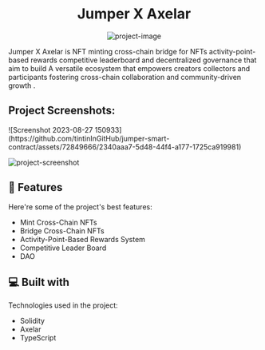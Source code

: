 <h1 align="center" id="title">Jumper X Axelar</h1>

<p align="center"><img src="https://socialify.git.ci/tintinInGitHub/jumper-smart-contract/image?description=1&amp;descriptionEditable=Jumper%20X%20Axelar%20is%20NFT%20minting%2C%20cross-chain%20bridge%20for%20NFTs%2C%20activity-point-based%20rewards%2C%20competitive%20leaderboard%20and%20decentralized%20governance.&amp;font=KoHo&amp;logo=https%3A%2F%2Fwww.i-pic.info%2Fi%2FEYhy540625.png&amp;name=1&amp;pattern=Overlapping%20Hexagons&amp;theme=Light" alt="project-image"></p>

<p id="description">Jumper X Axelar is NFT minting cross-chain bridge for NFTs activity-point-based rewards competitive leaderboard and decentralized governance that aim to build A versatile ecosystem that empowers creators collectors and participants fostering cross-chain collaboration and community-driven growth .</p>

<h2>Project Screenshots:</h2>
<p>
<!-- <img src="[https://www.i-pic.info/i/AmBa540650.png](https://img.shields.io/badge/AXELATHON-AXELAR_ONLINE_HACKATHON_2023-orange)" alt="project-screenshot" width="auto" height="auto"> -->
![Screenshot 2023-08-27 150933](https://github.com/tintinInGitHub/jumper-smart-contract/assets/72849666/2340aaa7-5d48-44f4-a177-1725ca919981)
</p>
<p><img src="https://www.i-pic.info/i/HecL540657.png" alt="project-screenshot" width="auto" height="auto">
</p>
  
  
<h2>🧐 Features</h2>

Here're some of the project's best features:

*   Mint Cross-Chain NFTs
*   Bridge Cross-Chain NFTs
*   Activity-Point-Based Rewards System
*   Competitive Leader Board
*   DAO

  
  
<h2>💻 Built with</h2>

Technologies used in the project:

*   Solidity
*   Axelar
*   TypeScript
